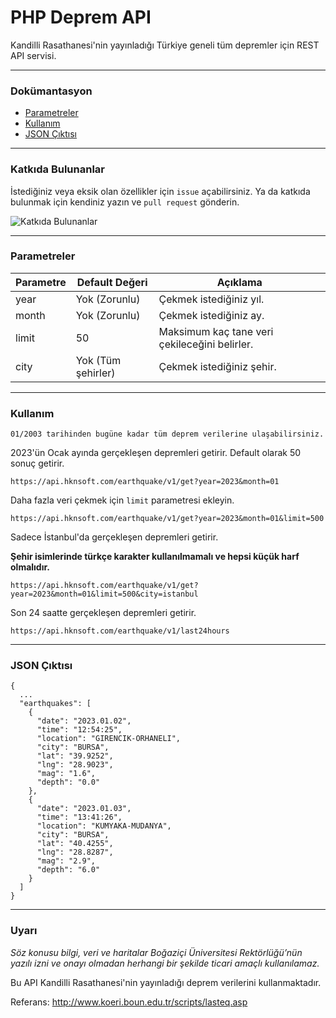 # PHP Deprem API
Kandilli Rasathanesi'nin yayınladığı Türkiye geneli tüm depremler için REST API servisi.

-----------------------------------------

### Dokümantasyon
* [Parametreler](#parametreler)
* [Kullanım](#kullanım)
* [JSON Çıktısı](#json-çıktısı)

-----------------------------------------

### Katkıda Bulunanlar
İstediğiniz veya eksik olan özellikler için `issue` açabilirsiniz. Ya da katkıda bulunmak için kendiniz yazın ve `pull request` gönderin.

![Katkıda Bulunanlar](https://contrib.rocks/image?repo=hakansrndk60/php-deprem-api)

-----------------------------------------

### Parametreler

| Parametre | Default Değeri     | Açıklama                                      |
| --------- | ------------------ | --------------------------------------------- |
| year      | Yok (Zorunlu)      | Çekmek istediğiniz yıl.                       |
| month     | Yok (Zorunlu)      | Çekmek istediğiniz ay.                        |
| limit     | 50                 | Maksimum kaç tane veri çekileceğini belirler. |
| city      | Yok (Tüm şehirler) | Çekmek istediğiniz şehir.                     |

-----------------------------------------

### Kullanım
`01/2003 tarihinden bugüne kadar tüm deprem verilerine ulaşabilirsiniz.`

2023'ün Ocak ayında gerçekleşen depremleri getirir. Default olarak 50 sonuç getirir.
~~~
https://api.hknsoft.com/earthquake/v1/get?year=2023&month=01
~~~

Daha fazla veri çekmek için `limit` parametresi ekleyin.
~~~
https://api.hknsoft.com/earthquake/v1/get?year=2023&month=01&limit=500
~~~

Sadece İstanbul'da gerçekleşen depremleri getirir.

**Şehir isimlerinde türkçe karakter kullanılmamalı ve hepsi küçük harf olmalıdır.**
~~~
https://api.hknsoft.com/earthquake/v1/get?year=2023&month=01&limit=500&city=istanbul
~~~

Son 24 saatte gerçekleşen depremleri getirir.
~~~
https://api.hknsoft.com/earthquake/v1/last24hours
~~~

-----------------------------------------

### JSON Çıktısı
```jsonc
{
  ...
  "earthquakes": [
    {
      "date": "2023.01.02",
      "time": "12:54:25",
      "location": "GIRENCIK-ORHANELI",
      "city": "BURSA",
      "lat": "39.9252",
      "lng": "28.9023",
      "mag": "1.6",
      "depth": "0.0"
    },
    {
      "date": "2023.01.03",
      "time": "13:41:26",
      "location": "KUMYAKA-MUDANYA",
      "city": "BURSA",
      "lat": "40.4255",
      "lng": "28.8287",
      "mag": "2.9",
      "depth": "6.0"
    }
  ]
}
```

-----------------------------------------

### Uyarı
_Söz konusu bilgi, veri ve haritalar Boğaziçi Üniversitesi Rektörlüğü’nün yazılı izni ve onayı olmadan herhangi bir şekilde ticari amaçlı kullanılamaz._

Bu API Kandilli Rasathanesi'nin yayınladığı deprem verilerini kullanmaktadır.

Referans: http://www.koeri.boun.edu.tr/scripts/lasteq.asp